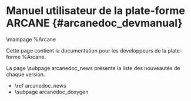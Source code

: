 # Manuel utilisateur de la plate-forme ARCANE {#arcanedoc_devmanual}

\mainpage %Arcane


Cette page contient la documentation pour les développeurs de la plate-forme %Arcane.

La page \subpage arcanedoc_news présente la liste des nouveautés de chaque version.

- \ref arcanedoc_news
- \subpage arcanedoc_doxygen
